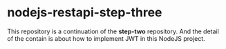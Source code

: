 # nodejs-restapi-step-three
This repository is a continuation of the **step-two** repository. And the detail of the contain is about how to implement JWT in this NodeJS project.
